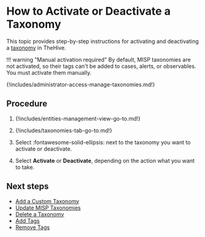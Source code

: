# How to Activate or Deactivate a Taxonomy

This topic provides step-by-step instructions for activating and deactivating a [taxonomy](about-taxonomies.md) in TheHive.

!!! warning "Manual activation required"
    By default, MISP taxonomies are not activated, so their tags can't be added to cases, alerts, or observables. You must activate them manually.

{!includes/administrator-access-manage-taxonomies.md!}

## Procedure

1. {!includes/entities-management-view-go-to.md!}

2. {!includes/taxonomies-tab-go-to.md!}

3. Select :fontawesome-solid-ellipsis: next to the taxonomy you want to activate or deactivate.

4. Select **Activate** or **Deactivate**, depending on the action what you want to take.

## Next steps

* [Add a Custom Taxonomy](add-a-custom-taxonomy.md)
* [Update MISP Taxonomies](update-misp-taxonomies.md)
* [Delete a Taxonomy](delete-a-taxonomy.md)
* [Add Tags](../../user-guides/analyst-corner/cases/tags/add-tags.md)
* [Remove Tags](../../user-guides/analyst-corner/cases/tags/remove-tags.md)